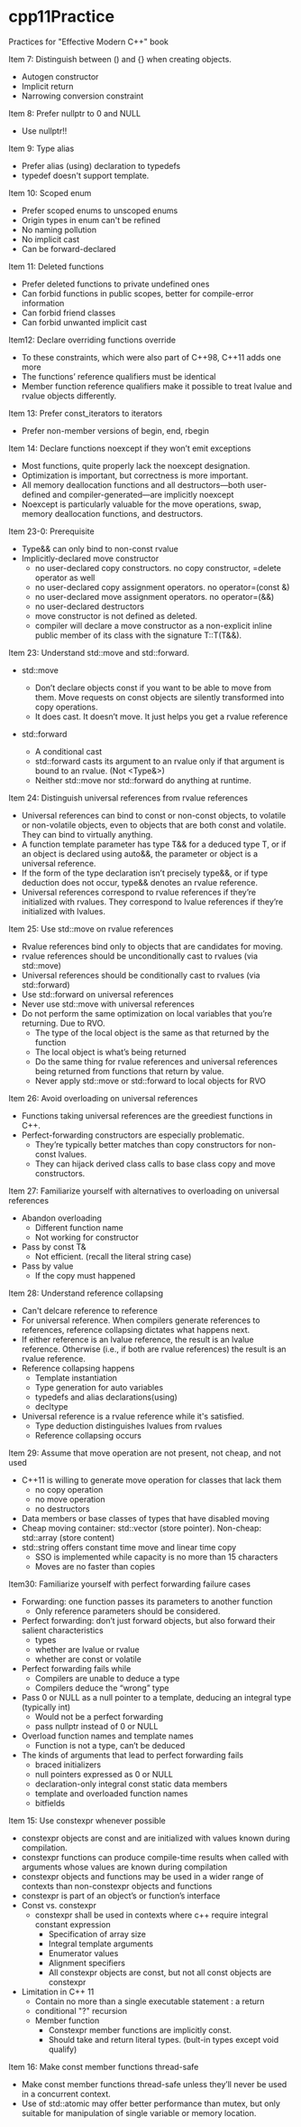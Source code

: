 # cpp11Practice
Practices for "Effective Modern C++" book

Item 7: Distinguish between () and {} when creating objects.
 - Autogen constructor
 - Implicit return
 - Narrowing conversion constraint

Item 8: Prefer nullptr to 0 and NULL
 - Use nullptr!!

Item 9: Type alias
 - Prefer alias (using) declaration to typedefs
 - typedef doesn't support template.

Item 10: Scoped enum
 - Prefer scoped enums to unscoped enums
 - Origin types in enum can't be refined
 - No naming pollution
 - No implicit cast
 - Can be forward-declared

Item 11: Deleted functions
 - Prefer deleted functions to private undefined ones
 - Can forbid functions in public scopes, better for compile-error information
 - Can forbid friend classes
 - Can forbid unwanted implicit cast

Item12: Declare overriding functions override
 - To these constraints, which were also part of C++98, C++11 adds one more
 - The functions’ reference qualifiers must be identical
 - Member function reference qualifiers make it possible to treat lvalue and rvalue objects differently.

Item 13: Prefer const_iterators to iterators
 - Prefer non-member versions of begin, end, rbegin

Item 14: Declare functions noexcept if they won’t emit exceptions
 - Most functions, quite properly lack the noexcept designation.
 - Optimization is important, but correctness is more important.
 - All memory deallocation functions and all destructors—both user-defined and compiler-generated—are implicitly noexcept
 - Noexcept is particularly valuable for the move operations, swap, memory deallocation functions, and destructors.

Item 23-0: Prerequisite
 - Type&& can only bind to non-const rvalue
 - Implicitly-declared move constructor
   - no user-declared copy constructors.  no copy constructor, =delete operator as well
   - no user-declared copy assignment operators.   no operator=(const &)
   - no user-declared move assignment operators.   no operator=(&&)
   - no user-declared destructors
   - move constructor is not defined as deleted.
   - compiler will declare a move constructor as a non-explicit inline public member of its class with the signature T::T(T&&).

Item 23: Understand std::move and std::forward.
 - std::move
   - Don’t declare objects const if you want to be able to move from them. Move requests on const objects are silently transformed into copy operations.
   - It does cast. It doesn’t move. It just helps you get a rvalue reference

 - std::forward
   - A conditional cast
   - std::forward casts its argument to an rvalue only if that argument is bound to an rvalue. (Not <Type&>)
   - Neither std::move nor std::forward do anything at runtime.

Item 24: Distinguish universal references from rvalue references
 - Universal references can bind to const or non-const objects, to volatile or non-volatile objects, even to objects that are both const and volatile. They can bind to virtually anything.
 - A function template parameter has type T&& for a deduced type T, or if an object is declared using auto&&, the parameter or object is a universal reference.
 - If the form of the type declaration isn’t precisely type&&, or if type deduction does not occur, type&& denotes an rvalue reference.
 - Universal references correspond to rvalue references if they’re initialized with rvalues. They correspond to lvalue references if they’re initialized with lvalues.

Item 25: Use std::move on rvalue references
 - Rvalue references bind only to objects that are candidates for moving.
 - rvalue references should be unconditionally cast to rvalues (via std::move)
 - Universal references should be conditionally cast to rvalues (via std::forward)
 - Use std::forward on universal references
 - Never use std::move with universal references
 - Do not perform the same optimization on local variables that you’re returning. Due to RVO.
   - The type of the local object is the same as that returned by the function
   - The local object is what’s being returned
   - Do the same thing for rvalue references and universal references being returned from functions that return by value.
   - Never apply std::move or std::forward to local objects for RVO

Item 26: Avoid overloading on universal references
  - Functions taking universal references are the greediest functions in C++.
  - Perfect-forwarding constructors are especially problematic.
    - They’re typically better matches than copy constructors for non-const lvalues.
    - They can hijack derived class calls to base class copy and move constructors.

Item 27: Familiarize yourself with alternatives to overloading on universal references
  - Abandon overloading
    - Different function name
    - Not working for constructor
  - Pass by const T&
    - Not efficient. (recall the literal string case)
  - Pass by value
    - If the copy must happened

Item 28: Understand reference collapsing
  - Can't delcare reference to reference
  - For universal reference. When compilers generate references to references, reference collapsing dictates what happens next.
  - If either reference is an lvalue reference, the result is an lvalue reference. Otherwise (i.e., if both are rvalue references) the result is an rvalue reference.
  - Reference collapsing happens
    - Template instantiation
    - Type generation for auto variables
    - typedefs and alias declarations(using)
    - decltype
  - Universal reference is a rvalue reference while it's satisfied.
    - Type deduction distinguishes lvalues from rvalues
    - Reference collapsing occurs

Item 29: Assume that move operation are not present, not cheap, and not used
  - C++11 is willing to generate move operation for classes that lack them
    - no copy operation
    - no move operation
    - no destructors
  - Data members or base classes of types that have disabled moving
  - Cheap moving container: std::vector (store pointer). Non-cheap: std::array (store content)
  - std::string offers constant time move and linear time copy
    - SSO is implemented while capacity is no more than 15 characters
    - Moves are no faster than copies

Item30: Familiarize yourself with perfect forwarding failure cases
  - Forwarding: one function passes its parameters to another function
    - Only reference parameters should be considered.
  - Perfect forwarding: don’t just forward objects, but also forward their salient characteristics
    - types
    - whether are lvalue or rvalue
    - whether are const or volatile
  - Perfect forwarding fails while
    - Compilers are unable to deduce a type
    - Compilers deduce the “wrong” type
  - Pass 0 or NULL as a null pointer to a template, deducing an integral type (typically int)
    - Would not be a perfect forwarding
    - pass nullptr instead of 0 or NULL
  - Overload function names and template names
    - Function is not a type, can’t be deduced
  - The kinds of arguments that lead to perfect forwarding fails
    - braced initializers
    - null pointers expressed as 0 or NULL
    - declaration-only integral const static data members
    - template and overloaded function names
    - bitfields

Item 15: Use constexpr whenever possible
  - constexpr objects are const and are initialized with values known during compilation.
  - constexpr functions can produce compile-time results when called with arguments whose values are known during compilation
  - constexpr objects and functions may be used in a wider range of contexts than non-constexpr objects and functions
  - constexpr is part of an object’s or function’s interface
  - Const vs. constexpr
    - constexpr shall be used in contexts where c++ require integral constant expression
      - Specification of array size
      - Integral template arguments
      - Enumerator values
      - Alignment specifiers
      - All constexpr objects are const, but not all const objects are constexpr
  - Limitation in C++ 11
      - Contain no more than a single executable statement : a return
      - conditional "?" recursion
      - Member function
        - Constexpr member functions are implicitly const.
        - Should take and return literal types. (bult-in types except void qualify)

Item 16: Make const member functions thread-safe
  - Make const member functions thread-safe unless they’ll never be used in a concurrent context.
  - Use of std::atomic may offer better performance than mutex, but only suitable for manipulation of single variable or memory location.


